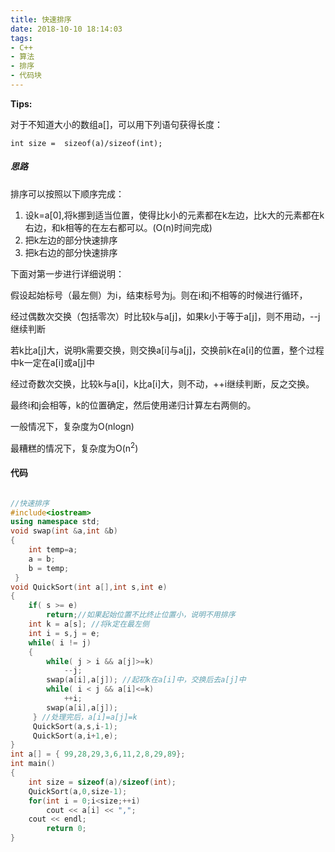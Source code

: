 ```yaml
---
title: 快速排序
date: 2018-10-10 18:14:03
tags:
- C++
- 算法
- 排序
- 代码块
---
```


**Tips:**

对于不知道大小的数组a[]，可以用下列语句获得长度：

`int size =  sizeof(a)/sizeof(int);`

<!--more-->

##### 思路

排序可以按照以下顺序完成：

1. 设k=a[0],将k挪到适当位置，使得比k小的元素都在k左边，比k大的元素都在k右边，和k相等的在左右都可以。(O(n)时间完成)
2. 把k左边的部分快速排序
3. 把k右边的部分快速排序

下面对第一步进行详细说明：

假设起始标号（最左侧）为i，结束标号为j。则在i和j不相等的时候进行循环，

经过偶数次交换（包括零次）时比较k与a[j]，如果k小于等于a[j]，则不用动，--j继续判断

若k比a[j]大，说明k需要交换，则交换a[i]与a[j]，交换前k在a[i]的位置，整个过程中k一定在a[i]或a[j]中

经过奇数次交换，比较k与a[i]，k比a[i]大，则不动，++i继续判断，反之交换。

最终i和j会相等，k的位置确定，然后使用递归计算左右两侧的。

一般情况下，复杂度为O(nlogn)

最糟糕的情况下，复杂度为O(n<sup>2</sup>)

#### 代码

```c++

//快速排序
#include<iostream>
using namespace std;
void swap(int &a,int &b)
{
	int temp=a;
	a = b;
	b = temp;
 } 
void QuickSort(int a[],int s,int e)
{
	if( s >= e)
		return;//如果起始位置不比终止位置小，说明不用排序
	int k = a[s]; //将k定在最左侧
	int i = s,j = e;
	while( i != j)
	{
		while( j > i && a[j]>=k)
			--j;
		swap(a[i],a[j]); //起初k在a[i]中，交换后去a[j]中
		while( i < j && a[i]<=k)
			++i;
		swap(a[i],a[j]); 
	 } //处理完后，a[i]=a[j]=k
	 QuickSort(a,s,i-1);
	 QuickSort(a,i+1,e); 
}
int a[] = { 99,28,29,3,6,11,2,8,29,89};
int main()
{
	int size = sizeof(a)/sizeof(int);
	QuickSort(a,0,size-1);
	for(int i = 0;i<size;++i)
		cout << a[i] << ",";
	cout << endl;
		return 0;
}

```


